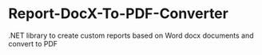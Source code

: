 # Report-DocX-To-PDF-Converter
.NET library to create custom reports based on Word docx documents and convert to PDF
